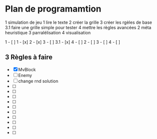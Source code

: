 # Plan de programamtion

1 simulation de jeu
	1 lire le texte
	2 créer la grille
	3 créer les rgèles de base
	3.1 faire une grille simple pour tester
	4 mettre les règles avancées
2 méta heuristique
3 parralélisation
4 visualisation


1 - [ ]
	1 - [x]
	2 - [x]
	3 - [ ]
	3.1 - [x]
	4 - [ ]
2 - [ ]
3 - [ ]
4 - [ ]

## 3 Règles à faire
- [x] MvBlock
- [ ] Enemy
- [ ] change rnd solution
- [ ]
- [ ]
- [ ]
- [ ]
- [ ]
- [ ]
- [ ]
- [ ]
- [ ]
- [ ]
